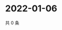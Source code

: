 # 2022-01-06

共 0 条

<!-- BEGIN WEIBO -->
<!-- 最后更新时间 Thu Jan 06 2022 23:00:44 GMT+0800 (China Standard Time) -->

<!-- END WEIBO -->
